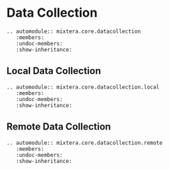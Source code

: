 # Data Collection

```{eval-rst}
.. automodule:: mixtera.core.datacollection
   :members: 
   :undoc-members:
   :show-inheritance:
```

## Local Data Collection

```{eval-rst}
.. automodule:: mixtera.core.datacollection.local
   :members:
   :undoc-members:
   :show-inheritance:
```

## Remote Data Collection

```{eval-rst}
.. automodule:: mixtera.core.datacollection.remote
   :members:
   :undoc-members:
   :show-inheritance:
```